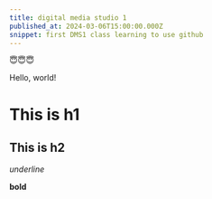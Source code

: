 ```yaml
---
title: digital media studio 1
published_at: 2024-03-06T15:00:00.000Z
snippet: first DMS1 class learning to use github 
---
```



😇😇😇

Hello, world!

# This is h1

## This is h2

_underline_

**bold**
